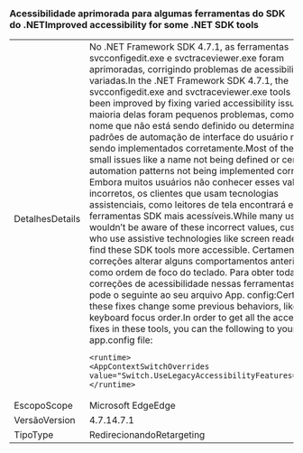 ### <a name="improved-accessibility-for-some-net-sdk-tools"></a><span data-ttu-id="4b1c8-101">Acessibilidade aprimorada para algumas ferramentas do SDK do .NET</span><span class="sxs-lookup"><span data-stu-id="4b1c8-101">Improved accessibility for some .NET SDK tools</span></span>

|   |   |
|---|---|
|<span data-ttu-id="4b1c8-102">Detalhes</span><span class="sxs-lookup"><span data-stu-id="4b1c8-102">Details</span></span>|<span data-ttu-id="4b1c8-103">No .NET Framework SDK 4.7.1, as ferramentas svcconfigedit.exe e svctraceviewer.exe foram aprimoradas, corrigindo problemas de acessibilidade variadas.</span><span class="sxs-lookup"><span data-stu-id="4b1c8-103">In the .NET Framework SDK 4.7.1, the svcconfigedit.exe and svctraceviewer.exe tools have been improved by fixing varied accessibility issues.</span></span> <span data-ttu-id="4b1c8-104">A maioria delas foram pequenos problemas, como um nome que não está sendo definido ou determinados padrões de automação de interface do usuário não está sendo implementados corretamente.</span><span class="sxs-lookup"><span data-stu-id="4b1c8-104">Most of these were small issues like a name not being defined or certain UI automation patterns not being implemented correctly.</span></span> <span data-ttu-id="4b1c8-105">Embora muitos usuários não conhecer esses valores incorretos, os clientes que usam tecnologias assistenciais, como leitores de tela encontrará essas ferramentas SDK mais acessíveis.</span><span class="sxs-lookup"><span data-stu-id="4b1c8-105">While many users wouldn’t be aware of these incorrect values, customers who use assistive technologies like screen readers will find these SDK tools more accessible.</span></span> <span data-ttu-id="4b1c8-106">Certamente essas correções alterar alguns comportamentos anteriores, como ordem de foco do teclado. Para obter todas as correções de acessibilidade nessas ferramentas, você pode o seguinte ao seu arquivo App. config:</span><span class="sxs-lookup"><span data-stu-id="4b1c8-106">Certainly, these fixes change some previous behaviors, like keyboard focus order.In order to get all the accessibility fixes in these tools, you can the following to your app.config file:</span></span><pre><code class="language-xml">&lt;runtime&gt;&#13;&#10;&lt;AppContextSwitchOverrides value=&quot;Switch.UseLegacyAccessibilityFeatures=false&quot;/&gt;&#13;&#10;&lt;/runtime&gt;&#13;&#10;</code></pre>|
|<span data-ttu-id="4b1c8-107">Escopo</span><span class="sxs-lookup"><span data-stu-id="4b1c8-107">Scope</span></span>|<span data-ttu-id="4b1c8-108">Microsoft Edge</span><span class="sxs-lookup"><span data-stu-id="4b1c8-108">Edge</span></span>|
|<span data-ttu-id="4b1c8-109">Versão</span><span class="sxs-lookup"><span data-stu-id="4b1c8-109">Version</span></span>|<span data-ttu-id="4b1c8-110">4.7.1</span><span class="sxs-lookup"><span data-stu-id="4b1c8-110">4.7.1</span></span>|
|<span data-ttu-id="4b1c8-111">Tipo</span><span class="sxs-lookup"><span data-stu-id="4b1c8-111">Type</span></span>|<span data-ttu-id="4b1c8-112">Redirecionando</span><span class="sxs-lookup"><span data-stu-id="4b1c8-112">Retargeting</span></span>|

